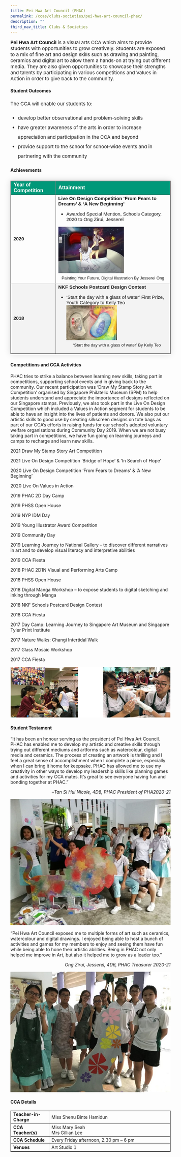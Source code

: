 ```yaml
---
title: Pei Hwa Art Council (PHAC)
permalink: /ccas/clubs-societies/pei-hwa-art-council-phac/
description: ""
third_nav_title: Clubs & Societies
---
```

<p style="font-size:15px;"><strong>Pei Hwa Art Council</strong>&nbsp;is a visual arts CCA which aims to provide students with opportunities to grow creatively. Students are exposed to a mix of fine art and design skills such as drawing and painting, ceramics and digital art to allow them a hands-on at trying out different media. They are also given opportunities to showcase their strengths and talents by participating in various competitions and Values in Action in order to give back to the community.</p>

<h4><strong>Student Outcomes</strong></h4>
<p style="font-size:15px; line-height:2;">The CCA will enable our students to:</p>
<ul>
	<li style="font-size:15px; line-height:2;"> develop better observational and problem-solving skills</li>
	<li style="font-size:15px; line-height:2;"> have greater awareness of the arts in order to increase appreciation and participation in the CCA and beyond</li>
	<li style="font-size:15px; line-height:2;"> provide support to the school for school-wide events and in partnering with the community</li>
</ul>

<h4><strong>Achievements</strong></h4>
<table border="1" style="border-collapse: collapse;margin: 25px 0;font-size:15px;font-family: sans-serif;box-shadow: 0 0 20px rgba(0, 0, 0, 0.15);">
	
<thead style="background-color: #009879; font-weight: bold; font-size: 16px;">
	<tr>
			<td style="text-align:left;color:white;">Year of Competition</td>
			<td style="text-align:left;color:white;">Attainment</td>
		</tr>
	</thead>
	
<tbody>
<tr style="border-bottom: 1px solid #dddddd;">
<td><strong>2020</strong></td>
<td style="font-size:15px;"><strong>Live On Design Competition &lsquo;From Fears to Dreams&rsquo; &amp; &lsquo;A New Beginning&rsquo;</strong>
		<br>
		<ul>
			<li style="font-size:15px;margin-bottom:5px;"> Awarded Special Mention, Schools Category, 2020 to Ong Zirui, Jesserel</li>
		</ul>
<img src="/images/phac1.jpg" style="width:60%; height:auto;">
<p style="font-size:13px; text-align:center; margin:5px;"> Painting Your Future, Digital Illustration By Jesserel Ong
</td>
</tr>
															
<tr style=" background-color: #f3f3f3;">
<td style="font-size:15px;"><strong>2018</strong></td>
<td style="font-size:15px;"><strong>NKF Schools Postcard Design Contest</strong>
		<br>
<ul> 
<li style="font-size:15px;"> &lsquo;Start the day with a glass of water&rsquo; First Prize, Youth Category to Kelly Teo</li>
<img src="/images/phac2.jpg" style="width:50%; height:auto;">
<p style="font-size:13px;text-align:center; margin:5px;"> &lsquo;Start the day with a glass of water&rsquo; By Kelly Teo</p>
				</ul>
	</td>
</tr>							
</tbody>
</table>

<h4><strong>Competitions and CCA Activities</strong></h4>
<p>PHAC tries to strike a balance between learning new skills, taking part in competitions, supporting school events and in giving back to the community. Our recent participation was &lsquo;Draw My Stamp Story Art Competition&rsquo; organised by Singapore Philatelic Museum (SPM) to help students understand and appreciate the importance of designs reflected on our Singapore stamps. Previously, we also took part in the Live On Design Competition which included a Values in Action segment for students to be able to have an insight into the lives of patients and donors. We also put our artistic skills to good use by creating silkscreen designs on tote bags as part of our CCA&rsquo;s efforts in raising funds for our school&rsquo;s adopted voluntary welfare organisations during Community Day 2019. When we are not busy taking part in competitions, we have fun going on learning journeys and camps to recharge and learn new skills.</p>
<p>2021 Draw My Stamp Story Art Competition</p>
<p>2021 Live On Design Competition &lsquo;Bridge of Hope&rsquo; &amp; &lsquo;In Search of Hope&rsquo;</p>
<p>2020 Live On Design Competition &lsquo;From Fears to Dreams&rsquo; &amp; &lsquo;A New Beginning&rsquo;</p>
<p>2020 Live On Values in Action</p>
<p>2019 PHAC 2D Day Camp</p>
<p>2019 PHSS Open House</p>
<p>2019 NYP IDM Day</p>
<p>2019 Young Illustrator Award Competition</p>
<p>2019 Community Day</p>
<p>2019 Learning Journey to National Gallery &ndash; to discover different narratives in art and to develop visual literacy and interpretive abilities</p>
<p>2019 CCA Fiesta</p>
<p>2018 PHAC 2D1N Visual and Performing Arts Camp</p>
<p>2018 PHSS Open House</p>
<p>2018 Digital Manga Workshop &ndash; to expose students to digital sketching and inking through Manga</p>
<p>2018 NKF Schools Postcard Design Contest</p>
<p>2018 CCA Fiesta</p>
<p>2017 Day Camp: Learning Journey to Singapore Art Museum and Singapore Tyler Print Institute</p>
<p>2017 Nature Walks: Changi Intertidal Walk</p>
<p>2017 Glass Mosaic Workshop</p>
<p>2017 CCA Fiesta</p>
<img src="/images/phac3.png">
<h4><strong>Student Testament</strong></h4>
<p>&ldquo;It has been an honour serving as the president of Pei Hwa Art Council. PHAC has enabled me to develop my artistic and creative skills through trying out different mediums and artforms such as watercolour, digital media and ceramics. The process of creating an artwork is thrilling and I feel a great sense of accomplishment when I complete a piece, especially when I can bring it home for keepsake. PHAC has allowed me to use my creativity in other ways to develop my leadership skills like planning games and activities for my CCA mates. It&rsquo;s great to see everyone having fun and bonding together at PHAC.&rdquo;</p>
<p style="text-align: right;">&nbsp; &ndash;<em>Tan Si Hui Nicole, 4D8,&nbsp;</em><em>PHAC President of PHA2020-21</em></p>
<img src="/images/phac4.jpg">
<p>&ldquo;Pei Hwa Art Council exposed me to multiple forms of art such as ceramics, watercolour and digital drawings. I enjoyed being able to host a bunch of activities and games for my members to enjoy and seeing them have fun while being able to hone their artistic abilities. Being in PHAC not only helped me improve in Art, but also it helped me to grow as a leader too.&rdquo;</p>
<p style="text-align: right;"><em>Ong Zirui, Jesserel, 4D6, PHAC Treasurer 2020-21</em></p>
<img src="/images/phac5.jpg">
<h4><strong>CCA Details</strong></h4>
<div>
<table border="1" width="100%">
<tbody>
<tr>
<td width="24%"><strong>Teacher-in-Charge</strong></td>
<td width="76%">Miss Shenu Binte Hamidun</td>
</tr>
<tr>
<td width="24%"><strong>CCA Teacher(s)</strong></td>
<td width="76%">Miss Mary Seah<br />Mrs Gillian Lee</td>
</tr>
<tr>
<td width="24%"><strong>CCA Schedule</strong></td>
<td width="76%">Every Friday afternoon, 2.30 pm &ndash; 6 pm</td>
</tr>
<tr>
<td width="24%"><strong>Venues</strong></td>
<td width="76%">Art Studio 1</td>
</tr>
</tbody>
</table>
</div>